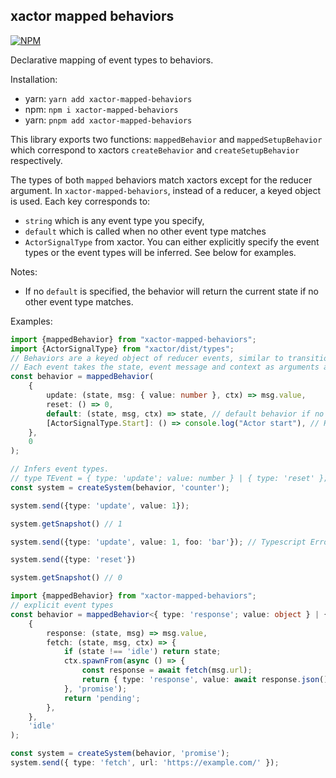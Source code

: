 ## xactor mapped behaviors

[![NPM](https://nodei.co/npm/xactor-mapped-behaviors.png)](https://www.npmjs.com/package/xactor-mapped-behaviors)

Declarative mapping of event types to behaviors.

Installation: 
- yarn: ``` yarn add xactor-mapped-behaviors ``` 
- npm: ``` npm i xactor-mapped-behaviors ```
- yarn: ``` pnpm add xactor-mapped-behaviors ```

This library exports two functions: `mappedBehavior` and `mappedSetupBehavior` which correspond to xactors `createBehavior` and `createSetupBehavior` respectively.

The types of both `mapped` behaviors match xactors except for the reducer argument. In `xactor-mapped-behaviors`, instead of a reducer, a keyed object is used. 
Each key corresponds to:
- `string` which is any event type you specify, 
- `default` which is called when no other event type matches
- `ActorSignalType` from xactor. You can either explicitly specify the event types or the event types will be inferred. See below for examples.

Notes:

- If no `default` is specified, the behavior will return the current state if no other event type matches.

Examples:

```typescript
import {mappedBehavior} from "xactor-mapped-behaviors";
import {ActorSignalType} from "xactor/dist/types";
// Behaviors are a keyed object of reducer events, similar to transition event assigns in xstate.
// Each event takes the state, event message and context as arguments and returns the next state.
const behavior = mappedBehavior(
    {
        update: (state, msg: { value: number }, ctx) => msg.value,
        reset: () => 0,
        default: (state, msg, ctx) => state, // default behavior if no match
        [ActorSignalType.Start]: () => console.log("Actor start"), // Handle actor signal types
    },
    0
);

// Infers event types.
// type TEvent = { type: 'update'; value: number } | { type: 'reset' };
const system = createSystem(behavior, 'counter');

system.send({type: 'update', value: 1});

system.getSnapshot() // 1

system.send({type: 'update', value: 1, foo: 'bar'}); // Typescript Error: Property 'foo' does not exist on type '{ type: "update"; value: number; }'.

system.send({type: 'reset'})

system.getSnapshot() // 0
```

```typescript
import {mappedBehavior} from "xactor-mapped-behaviors";
// explicit event types 
const behavior = mappedBehavior<{ type: 'response'; value: object } | {type: 'fetch'; url: string}, string>(
    {
        response: (state, msg) => msg.value,
        fetch: (state, msg, ctx) => {
            if (state !== 'idle') return state;
            ctx.spawnFrom(async () => {
                const response = await fetch(msg.url);
                return { type: 'response', value: await response.json() };
            }, 'promise');
            return 'pending';
        },
    },
    'idle'
);

const system = createSystem(behavior, 'promise');
system.send({ type: 'fetch', url: 'https://example.com/' });
```


